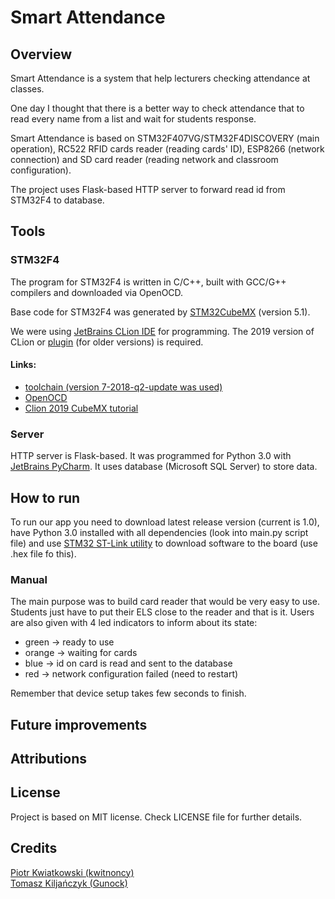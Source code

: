 # Smart Attendance

## Overview
Smart Attendance is a system that help lecturers checking attendance at classes.

One day I thought that there is a better way to check attendance that to read every name from a list and wait for 
students response.  

Smart Attendance is based on STM32F407VG/STM32F4DISCOVERY (main operation), RC522 RFID cards reader (reading cards' ID), 
ESP8266 (network connection) and SD card reader (reading network and classroom configuration).

The project uses Flask-based HTTP server to forward read id from STM32F4 to database.

## Tools
### STM32F4
The program for STM32F4 is written in C/C++, built with GCC/G++ compilers and downloaded via OpenOCD.<br>

Base code for STM32F4 was generated by [STM32CubeMX](https://www.st.com/en/development-tools/stm32cubemx.html) (version 5.1).<br>

We were using [JetBrains CLion IDE](https://www.jetbrains.com/clion/) for programming. The 2019 version of CLion or [plugin](https://plugins.jetbrains.com/plugin/10115-openocd--stm32cubemx-support-for-arm-embedded-development) (for older versions) is required.

#### Links:
- [toolchain (version 7-2018-q2-update was used)](https://developer.arm.com/tools-and-software/open-source-software/developer-tools/gnu-toolchain/gnu-rm/downloads)
- [OpenOCD](https://github.com/gnu-mcu-eclipse/openocd/releases)
- [Clion 2019 CubeMX tutorial](https://blog.jetbrains.com/clion/2019/02/clion-2019-1-eap-clion-for-embedded-development-part-iii/)

### Server
HTTP server is Flask-based. It was programmed for Python 3.0 with [JetBrains PyCharm](https://www.jetbrains.com/pycharm/). It uses database (Microsoft SQL Server) to store data.

## How to run
To run our app you need to download latest release version (current is 1.0), have Python 3.0 installed with all dependencies (look into main.py script file) and use [STM32 ST-Link utility](https://www.st.com/en/development-tools/stsw-link004.html) to download software to the board (use .hex file fo this).

### Manual
The main purpose was to build card reader that would be very easy to use. Students just have to put their ELS close to the reader and that is it. Users are also given with 4 led indicators to inform about its state:
- green -> ready to use
- orange -> waiting for cards
- blue -> id on card is read and sent to the database
- red -> network configuration failed (need to restart)

Remember that device setup takes few seconds to finish.
     
## Future improvements
     
## Attributions
     
## License
Project is based on MIT license. Check LICENSE file for further details.
     
## Credits
[Piotr Kwiatkowski (kwitnoncy)](https://github.com/kwitnoncy)<br>
[Tomasz Kiljańczyk (Gunock)](https://github.com/Gunock)

